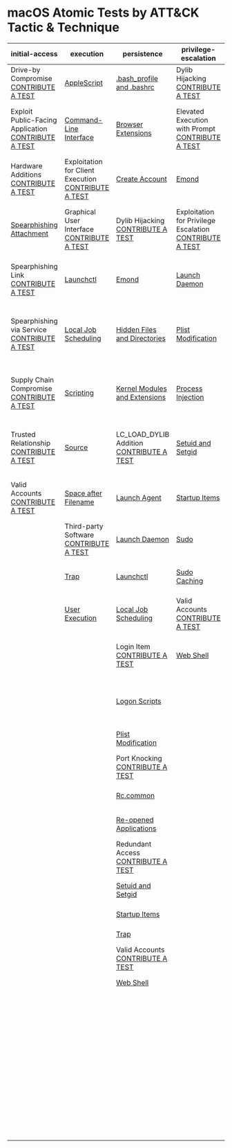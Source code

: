 # macOS Atomic Tests by ATT&CK Tactic & Technique
| initial-access | execution | persistence | privilege-escalation | defense-evasion | credential-access | discovery | lateral-movement | collection | exfiltration | command-and-control |
|-----|-----|-----|-----|-----|-----|-----|-----|-----|-----|-----|
| Drive-by Compromise [CONTRIBUTE A TEST](https://atomicredteam.io/contributing) | [AppleScript](../../T1155/T1155.md) | [.bash_profile and .bashrc](../../T1156/T1156.md) | Dylib Hijacking [CONTRIBUTE A TEST](https://atomicredteam.io/contributing) | [Binary Padding](../../T1009/T1009.md) | [Bash History](../../T1139/T1139.md) | [Account Discovery](../../T1087/T1087.md) | [AppleScript](../../T1155/T1155.md) | [Audio Capture](../../T1123/T1123.md) | Automated Exfiltration [CONTRIBUTE A TEST](https://atomicredteam.io/contributing) | Commonly Used Port [CONTRIBUTE A TEST](https://atomicredteam.io/contributing) |
| Exploit Public-Facing Application [CONTRIBUTE A TEST](https://atomicredteam.io/contributing) | [Command-Line Interface](../../T1059/T1059.md) | [Browser Extensions](../../T1176/T1176.md) | Elevated Execution with Prompt [CONTRIBUTE A TEST](https://atomicredteam.io/contributing) | [Clear Command History](../../T1146/T1146.md) | [Brute Force](../../T1110/T1110.md) | [Application Window Discovery](../../T1010/T1010.md) | Application Deployment Software [CONTRIBUTE A TEST](https://atomicredteam.io/contributing) | [Automated Collection](../../T1119/T1119.md) | [Data Compressed](../../T1002/T1002.md) | Communication Through Removable Media [CONTRIBUTE A TEST](https://atomicredteam.io/contributing) |
| Hardware Additions [CONTRIBUTE A TEST](https://atomicredteam.io/contributing) | Exploitation for Client Execution [CONTRIBUTE A TEST](https://atomicredteam.io/contributing) | [Create Account](../../T1136/T1136.md) | [Emond](../../T1519/T1519.md) | Code Signing [CONTRIBUTE A TEST](https://atomicredteam.io/contributing) | [Credential Dumping](../../T1003/T1003.md) | [Browser Bookmark Discovery](../../T1217/T1217.md) | Exploitation of Remote Services [CONTRIBUTE A TEST](https://atomicredteam.io/contributing) | [Clipboard Data](../../T1115/T1115.md) | [Data Encrypted](../../T1022/T1022.md) | [Connection Proxy](../../T1090/T1090.md) |
| [Spearphishing Attachment](../../T1193/T1193.md) | Graphical User Interface [CONTRIBUTE A TEST](https://atomicredteam.io/contributing) | Dylib Hijacking [CONTRIBUTE A TEST](https://atomicredteam.io/contributing) | Exploitation for Privilege Escalation [CONTRIBUTE A TEST](https://atomicredteam.io/contributing) | [Compile After Delivery](../../T1500/T1500.md) | Credentials from Web Browsers [CONTRIBUTE A TEST](https://atomicredteam.io/contributing) | [File and Directory Discovery](../../T1083/T1083.md) | Internal Spearphishing [CONTRIBUTE A TEST](https://atomicredteam.io/contributing) | [Data Staged](../../T1074/T1074.md) | [Data Transfer Size Limits](../../T1030/T1030.md) | Custom Command and Control Protocol [CONTRIBUTE A TEST](https://atomicredteam.io/contributing) |
| Spearphishing Link [CONTRIBUTE A TEST](https://atomicredteam.io/contributing) | [Launchctl](../../T1152/T1152.md) | [Emond](../../T1519/T1519.md) | [Launch Daemon](../../T1160/T1160.md) | [Connection Proxy](../../T1090/T1090.md) | [Credentials in Files](../../T1081/T1081.md) | [Network Service Scanning](../../T1046/T1046.md) | [Logon Scripts](../../T1037/T1037.md) | Data from Information Repositories [CONTRIBUTE A TEST](https://atomicredteam.io/contributing) | [Exfiltration Over Alternative Protocol](../../T1048/T1048.md) | Custom Cryptographic Protocol [CONTRIBUTE A TEST](https://atomicredteam.io/contributing) |
| Spearphishing via Service [CONTRIBUTE A TEST](https://atomicredteam.io/contributing) | [Local Job Scheduling](../../T1168/T1168.md) | [Hidden Files and Directories](../../T1158/T1158.md) | [Plist Modification](../../T1150/T1150.md) | [Disabling Security Tools](../../T1089/T1089.md) | Exploitation for Credential Access [CONTRIBUTE A TEST](https://atomicredteam.io/contributing) | [Network Share Discovery](../../T1135/T1135.md) | [Remote File Copy](../../T1105/T1105.md) | [Data from Local System](../../T1005/T1005.md) | Exfiltration Over Command and Control Channel [CONTRIBUTE A TEST](https://atomicredteam.io/contributing) | [Data Encoding](../../T1132/T1132.md) |
| Supply Chain Compromise [CONTRIBUTE A TEST](https://atomicredteam.io/contributing) | [Scripting](../../T1064/T1064.md) | [Kernel Modules and Extensions](../../T1215/T1215.md) | [Process Injection](../../T1055/T1055.md) | Execution Guardrails [CONTRIBUTE A TEST](https://atomicredteam.io/contributing) | [Input Capture](../../T1056/T1056.md) | [Network Sniffing](../../T1040/T1040.md) | Remote Services [CONTRIBUTE A TEST](https://atomicredteam.io/contributing) | Data from Network Shared Drive [CONTRIBUTE A TEST](https://atomicredteam.io/contributing) | Exfiltration Over Other Network Medium [CONTRIBUTE A TEST](https://atomicredteam.io/contributing) | Data Obfuscation [CONTRIBUTE A TEST](https://atomicredteam.io/contributing) |
| Trusted Relationship [CONTRIBUTE A TEST](https://atomicredteam.io/contributing) | [Source](../../T1153/T1153.md) | LC_LOAD_DYLIB Addition [CONTRIBUTE A TEST](https://atomicredteam.io/contributing) | [Setuid and Setgid](../../T1166/T1166.md) | Exploitation for Defense Evasion [CONTRIBUTE A TEST](https://atomicredteam.io/contributing) | [Input Prompt](../../T1141/T1141.md) | [Password Policy Discovery](../../T1201/T1201.md) | SSH Hijacking [CONTRIBUTE A TEST](https://atomicredteam.io/contributing) | Data from Removable Media [CONTRIBUTE A TEST](https://atomicredteam.io/contributing) | Exfiltration Over Physical Medium [CONTRIBUTE A TEST](https://atomicredteam.io/contributing) | Domain Fronting [CONTRIBUTE A TEST](https://atomicredteam.io/contributing) |
| Valid Accounts [CONTRIBUTE A TEST](https://atomicredteam.io/contributing) | [Space after Filename](../../T1151/T1151.md) | [Launch Agent](../../T1159/T1159.md) | [Startup Items](../../T1165/T1165.md) | [File Deletion](../../T1107/T1107.md) | [Keychain](../../T1142/T1142.md) | Peripheral Device Discovery [CONTRIBUTE A TEST](https://atomicredteam.io/contributing) | Third-party Software [CONTRIBUTE A TEST](https://atomicredteam.io/contributing) | [Input Capture](../../T1056/T1056.md) | Scheduled Transfer [CONTRIBUTE A TEST](https://atomicredteam.io/contributing) | Domain Generation Algorithms [CONTRIBUTE A TEST](https://atomicredteam.io/contributing) |
|  | Third-party Software [CONTRIBUTE A TEST](https://atomicredteam.io/contributing) | [Launch Daemon](../../T1160/T1160.md) | [Sudo](../../T1169/T1169.md) | [File and Directory Permissions Modification](../../T1222/T1222.md) | [Network Sniffing](../../T1040/T1040.md) | [Permission Groups Discovery](../../T1069/T1069.md) |  | [Screen Capture](../../T1113/T1113.md) |  | Fallback Channels [CONTRIBUTE A TEST](https://atomicredteam.io/contributing) |
|  | [Trap](../../T1154/T1154.md) | [Launchctl](../../T1152/T1152.md) | [Sudo Caching](../../T1206/T1206.md) | [Gatekeeper Bypass](../../T1144/T1144.md) | [Private Keys](../../T1145/T1145.md) | [Process Discovery](../../T1057/T1057.md) |  | Video Capture [CONTRIBUTE A TEST](https://atomicredteam.io/contributing) |  | Multi-Stage Channels [CONTRIBUTE A TEST](https://atomicredteam.io/contributing) |
|  | [User Execution](../../T1204/T1204.md) | [Local Job Scheduling](../../T1168/T1168.md) | Valid Accounts [CONTRIBUTE A TEST](https://atomicredteam.io/contributing) | [HISTCONTROL](../../T1148/T1148.md) | Securityd Memory [CONTRIBUTE A TEST](https://atomicredteam.io/contributing) | [Remote System Discovery](../../T1018/T1018.md) |  |  |  | Multi-hop Proxy [CONTRIBUTE A TEST](https://atomicredteam.io/contributing) |
|  |  | Login Item [CONTRIBUTE A TEST](https://atomicredteam.io/contributing) | [Web Shell](../../T1100/T1100.md) | [Hidden Files and Directories](../../T1158/T1158.md) | Steal Web Session Cookie [CONTRIBUTE A TEST](https://atomicredteam.io/contributing) | [Security Software Discovery](../../T1063/T1063.md) |  |  |  | Multiband Communication [CONTRIBUTE A TEST](https://atomicredteam.io/contributing) |
|  |  | [Logon Scripts](../../T1037/T1037.md) |  | [Hidden Users](../../T1147/T1147.md) | Two-Factor Authentication Interception [CONTRIBUTE A TEST](https://atomicredteam.io/contributing) | [Software Discovery](../../T1518/T1518.md) |  |  |  | Multilayer Encryption [CONTRIBUTE A TEST](https://atomicredteam.io/contributing) |
|  |  | [Plist Modification](../../T1150/T1150.md) |  | [Hidden Window](../../T1143/T1143.md) |  | [System Information Discovery](../../T1082/T1082.md) |  |  |  | Port Knocking [CONTRIBUTE A TEST](https://atomicredteam.io/contributing) |
|  |  | Port Knocking [CONTRIBUTE A TEST](https://atomicredteam.io/contributing) |  | Indicator Removal from Tools [CONTRIBUTE A TEST](https://atomicredteam.io/contributing) |  | [System Network Configuration Discovery](../../T1016/T1016.md) |  |  |  | [Remote Access Tools](../../T1219/T1219.md) |
|  |  | [Rc.common](../../T1163/T1163.md) |  | [Indicator Removal on Host](../../T1070/T1070.md) |  | [System Network Connections Discovery](../../T1049/T1049.md) |  |  |  | [Remote File Copy](../../T1105/T1105.md) |
|  |  | [Re-opened Applications](../../T1164/T1164.md) |  | [Install Root Certificate](../../T1130/T1130.md) |  | [System Owner/User Discovery](../../T1033/T1033.md) |  |  |  | [Standard Application Layer Protocol](../../T1071/T1071.md) |
|  |  | Redundant Access [CONTRIBUTE A TEST](https://atomicredteam.io/contributing) |  | LC_MAIN Hijacking [CONTRIBUTE A TEST](https://atomicredteam.io/contributing) |  | Virtualization/Sandbox Evasion [CONTRIBUTE A TEST](https://atomicredteam.io/contributing) |  |  |  | [Standard Cryptographic Protocol](../../T1032/T1032.md) |
|  |  | [Setuid and Setgid](../../T1166/T1166.md) |  | [Launchctl](../../T1152/T1152.md) |  |  |  |  |  | [Standard Non-Application Layer Protocol](../../T1095/T1095.md) |
|  |  | [Startup Items](../../T1165/T1165.md) |  | [Masquerading](../../T1036/T1036.md) |  |  |  |  |  | [Uncommonly Used Port](../../T1065/T1065.md) |
|  |  | [Trap](../../T1154/T1154.md) |  | [Obfuscated Files or Information](../../T1027/T1027.md) |  |  |  |  |  | [Web Service](../../T1102/T1102.md) |
|  |  | Valid Accounts [CONTRIBUTE A TEST](https://atomicredteam.io/contributing) |  | [Plist Modification](../../T1150/T1150.md) |  |  |  |  |  |  |
|  |  | [Web Shell](../../T1100/T1100.md) |  | Port Knocking [CONTRIBUTE A TEST](https://atomicredteam.io/contributing) |  |  |  |  |  |  |
|  |  |  |  | [Process Injection](../../T1055/T1055.md) |  |  |  |  |  |  |
|  |  |  |  | Redundant Access [CONTRIBUTE A TEST](https://atomicredteam.io/contributing) |  |  |  |  |  |  |
|  |  |  |  | [Rootkit](../../T1014/T1014.md) |  |  |  |  |  |  |
|  |  |  |  | [Scripting](../../T1064/T1064.md) |  |  |  |  |  |  |
|  |  |  |  | [Software Packing](../../T1045/T1045.md) |  |  |  |  |  |  |
|  |  |  |  | [Space after Filename](../../T1151/T1151.md) |  |  |  |  |  |  |
|  |  |  |  | [Timestomp](../../T1099/T1099.md) |  |  |  |  |  |  |
|  |  |  |  | Valid Accounts [CONTRIBUTE A TEST](https://atomicredteam.io/contributing) |  |  |  |  |  |  |
|  |  |  |  | Virtualization/Sandbox Evasion [CONTRIBUTE A TEST](https://atomicredteam.io/contributing) |  |  |  |  |  |  |
|  |  |  |  | [Web Service](../../T1102/T1102.md) |  |  |  |  |  |  |

